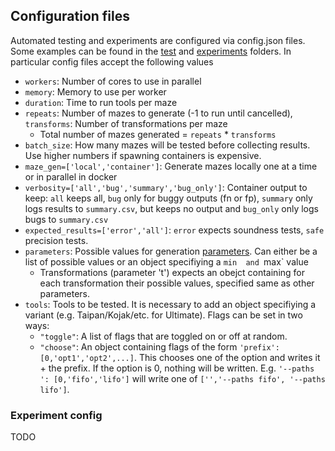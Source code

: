 ## Configuration files
Automated testing and experiments are configured via config.json files. Some examples can be found in the [test](test) and [experiments](experiments) folders.
In particular config files accept the following values
- `workers`: Number of cores to use in parallel
- `memory`: Memory to use per worker
- `duration`: Time to run tools per maze
- `repeats`: Number of mazes to generate (-1 to run until cancelled), `transforms`: Number of transformations per maze
   - Total number of mazes generated = `repeats` * `transforms`
- `batch_size`: How many mazes will be tested before collecting results. Use higher numbers if spawning containers is expensive. 
- `maze_gen=['local','container']`: Generate mazes locally one at a time or in parallel in docker
-  `verbosity=['all','bug','summary','bug_only']`: Container output to keep: `all` keeps all, `bug` only for buggy outputs (fn or fp), `summary` only logs results to `summary.csv`, but keeps no output and `bug_only` only logs bugs to `summary.csv`
-  `expected_results=['error','all']`: `error` expects soundness tests, `safe` precision tests.
-  `parameters`: Possible values for generation [parameters](parameters.md). Can either be a list of possible values or an object specifiying a `min  and `max` value
    - Transformations (parameter 't') expects an obejct containing for each transformation their possible values, specified same as other parameters.
- `tools`: Tools to be tested. It is necessary to add an object specifiying a variant (e.g. Taipan/Kojak/etc. for Ultimate). Flags can be set in two ways:
    -  `"toggle"`: A list of flags that are toggled on or off at random.
    -  `"choose"`: An object containing flags of the form `'prefix': [0,'opt1','opt2',...]`. This chooses one of the option and writes it + the prefix. If the option is 0, nothing will be written. E.g. `'--paths ': [0,'fifo','lifo']` will write one of `['','--paths fifo', '--paths lifo']`.
### Experiment config
TODO
